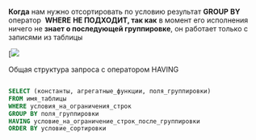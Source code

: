 
**Когда** нам нужно отсортировать по условию результат **GROUP** **BY** оператор  **WHERE** **НЕ ПОДХОДИТ, так как** в момент его исполнения ничего не **знает о последующей группировке**, он работает только с записями из таблицы

[![](https://sql-academy.org/static/guidePage/operator-having/sql_query_order_ru.png)

Общая структура запроса с оператором HAVING

```SQL

SELECT (константы, агрегатные_функции, поля_группировки)
FROM имя_таблицы
WHERE условия_на_ограничения_строк
GROUP BY поля_группировки
HAVING условие_на_ограничение_строк_после_группировки
ORDER BY условие_сортировки

```